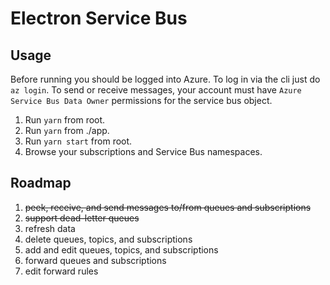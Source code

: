 # Electron Service Bus

## Usage

Before running you should be logged into Azure. To log in via the cli just do `az login`.
To send or receive messages, your account must have `Azure Service Bus Data Owner` permissions for the service bus object.

1. Run `yarn` from root.
2. Run `yarn` from ./app.
3. Run `yarn start` from root.
4. Browse your subscriptions and Service Bus namespaces.

## Roadmap

1. ~~peek, receive, and send messages to/from queues and subscriptions~~
2. ~~support dead-letter queues~~
3. refresh data
4. delete queues, topics, and subscriptions
5. add and edit queues, topics, and subscriptions
6. forward queues and subscriptions
7. edit forward rules
